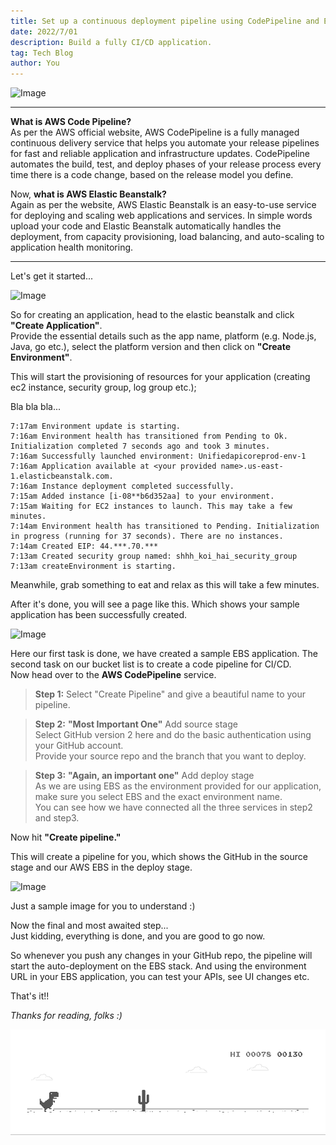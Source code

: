 ```yaml
---
title: Set up a continuous deployment pipeline using CodePipeline and Elastic Beanstalk
date: 2022/7/01
description: Build a fully CI/CD application.
tag: Tech Blog
author: You
---
```


![Image](https://s3.ap-south-1.amazonaws.com/somilgupta.me-docs/Screenshot+2022-07-01+at+2.23.32+PM.png)

---
**What is AWS Code Pipeline?**      
As per the AWS official website, AWS CodePipeline is a fully managed continuous delivery service that helps you automate your release pipelines for fast and reliable application and infrastructure updates. CodePipeline automates the build, test, and deploy phases of your release process every time there is a code change, based on the release model you define.

Now, **what is AWS Elastic Beanstalk?**      
Again as per the website, AWS Elastic Beanstalk is an easy-to-use service for deploying and scaling web applications and services.
In simple words upload your code and Elastic Beanstalk automatically handles the deployment, from capacity provisioning, load balancing, and auto-scaling to application health monitoring.

---
Let's get it started...

![Image](https://s3.ap-south-1.amazonaws.com/somilgupta.me-docs/Screenshot+2022-07-01+at+7.32.11+AM.png)

So for creating an application, head to the elastic beanstalk and click **"Create Application"**.    
Provide the essential details such as the app name, platform (e.g. Node.js, Java, go etc.), select the platform version and then click on **"Create Environment"**.    

This will start the provisioning of resources for your application (creating ec2 instance, security group, log group etc.);    

Bla bla bla...
```shell
7:17am Environment update is starting.
7:16am Environment health has transitioned from Pending to Ok. Initialization completed 7 seconds ago and took 3 minutes.
7:16am Successfully launched environment: Unifiedapicoreprod-env-1
7:16am Application available at <your provided name>.us-east-1.elasticbeanstalk.com.
7:16am Instance deployment completed successfully.
7:15am Added instance [i-08**b6d352aa] to your environment.
7:15am Waiting for EC2 instances to launch. This may take a few minutes.
7:14am Environment health has transitioned to Pending. Initialization in progress (running for 37 seconds). There are no instances.
7:14am Created EIP: 44.***.70.***
7:13am Created security group named: shhh_koi_hai_security_group
7:13am createEnvironment is starting.
```
Meanwhile, grab something to eat and relax as this will take a few minutes.   

After it's done, you will see a page like this. Which shows your sample application has been successfully created.

![Image](https://s3.ap-south-1.amazonaws.com/somilgupta.me-docs/Screenshot+2022-07-01+at+7.41.33+AM.png)

Here our first task is done, we have created a sample EBS application. The second task on our bucket list is to create a code pipeline for CI/CD.   
Now head over to the **AWS CodePipeline** service.

>**Step 1:** Select "Create Pipeline" and give a beautiful name to your pipeline.  

>**Step 2:** **"Most Important One"** Add source stage      
Select GitHub version 2 here and do the basic authentication using your GitHub account.      
Provide your source repo and the branch that you want to deploy.

>**Step 3:** **"Again, an important one"** Add deploy stage       
As we are using EBS as the environment provided for our application, make sure you select EBS and the exact environment name.         
You can see how we have connected all the three services in step2 and step3.      

Now hit **"Create pipeline."**

This will create a pipeline for you, which shows the GitHub in the source stage and our AWS EBS in the deploy stage.   

![Image](https://s3.ap-south-1.amazonaws.com/somilgupta.me-docs/Screenshot+2022-07-01+at+7.53.08+AM.png)

Just a sample image for you to understand :)

Now the final and most awaited step...       
Just kidding, everything is done, and you are good to go now.

So whenever you push any changes in your GitHub repo, the pipeline will start the auto-deployment on the EBS stack. And using the environment URL in your EBS application, you can test your APIs, see UI changes etc.

That's it!!

_Thanks for reading, folks :)_

![image](https://raw.githubusercontent.com/somilg050/somilg050/master/dino.gif)

